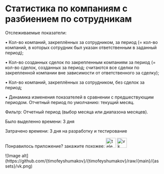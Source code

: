# Статистика по компаниям с разбиением по сотрудникам
<p>Отслеживаемые показатели:</p>
<p>• Кол-во компаний, закреплённых за сотрудником, за период (= кол-во компаний, в которых сотрудник был указан ответственным в заданный период);</p>
<p>• Кол-во созданных сделок по закрепленным компаниям за период (= кол-во сделок, созданных за период; считаются все сделки по закрепленной компании вне зависимости от ответственного за сделку);</p>
<p>• Кол-во компаний, закреплённых за сотрудником, без сделок за период;</p>
<p>• Динамика изменения показателей в сравнении с предшествующим периодом. Отчетный период по умолчанию: текущий месяц.</p>
<p>Фильтр: Отчетный период (выбор месяца или диапазона месяцев).</p>
<p>Было выделенно времени: 3 дня</p>
<p>Затрачено времени: 3 дня на разработку и тестирование</p>
<p>Понравилось приложение? закажите похожее: <a target="_blank" href="https://t.me/timofey_bitrix24"><img alt="telegram"  width="32px" height="32px" title="telegram" src="timofeyshumakov/assets/tg.png"></a> <a target="_blank" href="https://vk.com/timofey_bitrix24"><img  width="32px" height="32px" alt="vk" title="vk" src="[timofeyshumakov/assets/](https://github.com/timofeyshumakov/timofeyshumakov/tree/main/assets/vk.png)"></a></p>
![Image alt](https://github.com/{timofeyshumakov}/{timofeyshumakov}/raw/{main}/{assets}/vk.png)
